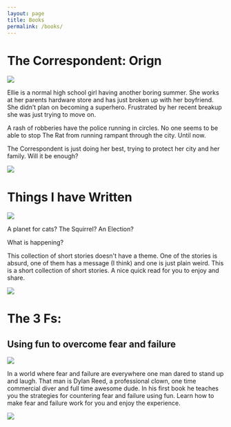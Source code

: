 ```yaml
---
layout: page
title: Books
permalink: /books/
---
```


<h1> The Correspondent: Orign</h1>
<a href = "http://dylan.la/1SaT8L4">
<img src = "https://dl.dropboxusercontent.com/u/45369/Correspondent-1-mock.png" link = "http://dylan.la/1SaT8L4">
</a> 

Ellie is a normal high school girl having another boring summer. She works at her parents hardware store and has just broken up with her boyfriend. She didn’t plan on becoming a superhero. Frustrated by her recent breakup she was just trying to move on.

A rash of robberies have the police running in circles. No one seems to be able to stop The Rat from running rampant through the city. Until now.

The Correspondent is just doing her best, trying to protect her city and her family. Will it be enough?


<a href = "http://dylan.la/1SaT8L4">
<img src = "https://images-na.ssl-images-amazon.com/images/G/01/associates/remote-buy-box/buy1._V192207739_.gif" link = "http://www.amazon.com/gp/product/B01E7M5TKC">
</a>

<h1> Things I have Written</h1>
<a href = "http://dylan.la/260WDeg">
<img src = "https://dl.dropboxusercontent.com/u/45369/Collection-1-cover.png" link = "http://dylan.la/260WDeg">
</a> 

A planet for cats? 
The Squirrel? 
An Election? 

What is happening? 

This collection of short stories doesn't have a theme. One of the stories is absurd, one of them has a message (I think) and one is just plain weird. This is a short collection of short stories. A nice quick read for you to enjoy and share. 

<a href = "http://dylan.la/260WDeg">
<img src = "https://images-na.ssl-images-amazon.com/images/G/01/associates/remote-buy-box/buy1._V192207739_.gif" link = "http://www.amazon.com/gp/product/B01E7M5TKC">
</a>


<h1> The 3 Fs:</h1> 
<h2>Using fun to overcome fear and failure</h2>
<a href = "http://dylan.la/1oYDB6g">
<img src = "https://dl.dropboxusercontent.com/u/45369/3fs-mock-99.png" link = "http://dylan.la/1oYDB6g">
</a> 

In a world where fear and failure are everywhere one man dared to stand up and laugh. That man is Dylan Reed, a professional clown, one time commercial diver and full time awesome dude. In his first book he teaches you the strategies for countering fear and failure using fun. Learn how to make fear and failure work for you and enjoy the experience.

<a href = "http://dylan.la/1oYDB6g">
<img src = "https://images-na.ssl-images-amazon.com/images/G/01/associates/remote-buy-box/buy1._V192207739_.gif" link = "http://www.amazon.com/gp/product/B01E7M5TKC">
</a>










